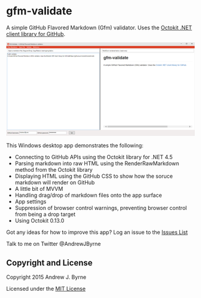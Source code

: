 # gfm-validate
A simple GitHub Flavored Markdown (Gfm) validator. Uses the [Octokit .NET client library for GitHub](https://github.com/octokit/octokit.net). 

![screenshot](https://github.com/AndrewJByrne/gfm-validate/blob/master/assets/app-screenshot.png)

This Windows desktop app demonstrates the following:
* Connecting to GitHub APIs using the Octokit library for .NET 4.5
* Parsing markdown into raw HTML using the RenderRawMarkdown method from the Octokit library
* Displaying HTML using the GitHub CSS to show how the soruce markdown will render on GitHub
* A little bit of MVVM
* Handling drag/drop of markdown files onto the app surface
* App settings
* Suppression of browser control warnings, preventing browser control from being a drop target
* Using Octokit 0.13.0

Got any ideas for how to improve this app? Log an issue to the [Issues List](https://github.com/AndrewJByrne/gfm-validate/issues)

Talk to me on Twitter @AndrewJByrne

## Copyright and License

Copyright 2015 Andrew J. Byrne

Licensed under the [MIT License](https://github.com/AndrewJByrne/gfm-validate/blob/master/LICENSE)
